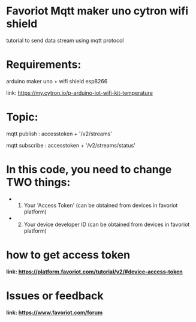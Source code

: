 # Favoriot Mqtt maker uno cytron wifi shield
tutorial to send data stream using mqtt protocol

# Requirements: 
  arduino maker uno + wifi shield esp8266
  
  link: https://my.cytron.io/p-arduino-iot-wifi-kit-temperature
  
# Topic:
mqtt publish : accesstoken + '/v2/streams'

mqtt subscribe : accesstoken + '/v2/streams/status'
  
# In this code, you need to change TWO things:
 *    1. Your 'Access Token' (can be obtained from devices in favoriot platform)
 *    2. Your device developer ID (can be obtained from devices in favoriot platform)
 
 # how to get access token
 **link: https://platform.favoriot.com/tutorial/v2/#device-access-token**
 
 # Issues or feedback
 **link: https://www.favoriot.com/forum**
